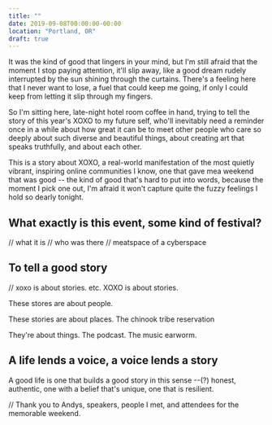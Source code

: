 ```yaml
---
title: ""
date: 2019-09-08T00:00:00-00:00
location: "Portland, OR"
draft: true
---
```


It was the kind of good that lingers in your mind, but I'm still afraid that the moment I stop paying attention, it'll slip away, like a good dream rudely interrupted by the sun shining through the curtains. There's a feeling here that I never want to lose, a fuel that could keep me going, if only I could keep from letting it slip through my fingers.

So I'm sitting here, late-night hotel room coffee in hand, trying to tell the story of this year's XOXO to my future self, who'll inevitably need a reminder once in a while about how great it can be to meet other people who care so deeply about such diverse and beautiful things, about creating art that speaks truthfully, and about each other.

This is a story about XOXO, a real-world manifestation of the most quietly vibrant, inspiring online communities I know, one that gave mea  weekend that was good -- the kind of good that's hard to put into words, because the moment I pick one out, I'm afraid it won't capture quite the fuzzy feelings I hold so dearly tonight.

## What exactly is this event, some kind of festival?

// what it is
// who was there
// meatspace of a cyberspace

## To tell a good story

// xoxo is about stories. etc.
XOXO is about stories.

These stores are about people.

These stories are about places. The chinook tribe reservation

They're about things. The podcast. The music earworm.

## A life lends a voice, a voice lends a story

A good life is one that builds a good story in this sense --(?) honest, authentic, one with a belief that's unique, one that is resilient.

// Thank you to Andys, speakers, people I met, and attendees for the memorable weekend.
